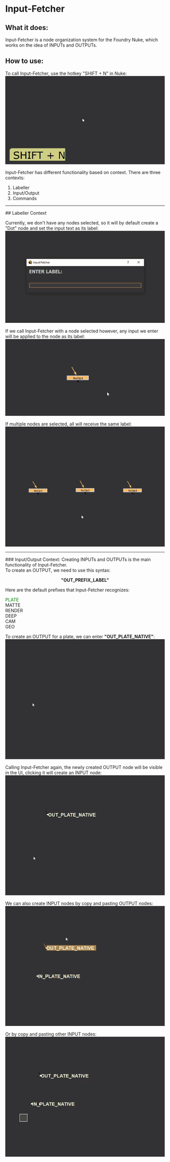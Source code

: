 # Input-Fetcher

## What it does:

Input-Fetcher is a node organization system for the Foundry Nuke, which works on the idea of INPUTs and OUTPUTs.
<br>


## How to use:

To call Input-Fetcher, use the hotkey "SHIFT + N" in Nuke:
![ Alt text](inputFetcher_00.gif)


Input-Fetcher has different functionality based on context.
There are three contexts:
1. Labeller
2. Input/Output
3. Commands
<HR></HR>
## Labeller Context



Currently, we don't have any nodes selected, so it will by default create a "Dot" node and set the input text as its label:
![ Alt text](inputFetcher_01.gif)

If we call Input-Fetcher with a node selected however, any input we enter will be applied to the node as its label:
![ Alt text](inputFetcher_02.gif)

If multiple nodes are selected, all will receive the same label:
![ Alt text](inputFetcher_03.gif)

<HR></HR>
### Input/Output Context:
Creating INPUTs and OUTPUTs is the main functionality of Input-Fetcher.<br>
To create an OUTPUT, we need to use this syntax:<br>
<p align="center">
<b>"OUT_PREFIX_LABEL"</b>
</p>

Here are the default prefixes that Input-Fetcher recognizes:

<span style='color:green'>PLATE<br></span>
MATTE<br>
RENDER<br>
DEEP<br>
CAM<br>
GEO<br>

To create an OUTPUT for a plate, we can enter <b>"OUT_PLATE_NATIVE"</b>:
![ Alt text](inputFetcher_04.gif)

Calling Input-Fetcher again, the newly created OUTPUT node will be visible in the UI, clicking it will create an INPUT node:
![ Alt text](inputFetcher_05.gif)

We can also create INPUT nodes by copy and pasting OUTPUT nodes:
![ Alt text](inputFetcher_06.gif)

Or by copy and pasting other INPUT nodes:
![ Alt text](inputFetcher_07.gif)